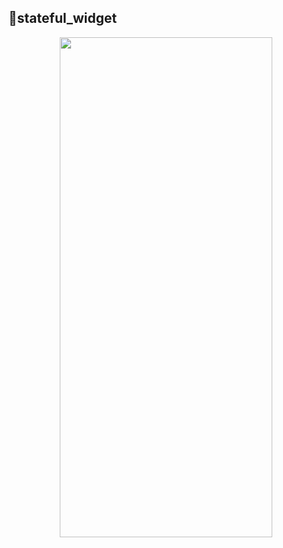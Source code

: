 ## 📱stateful_widget


<p align="center">
<img src="https://github.com/user-attachments/assets/3d932a70-9a0a-4120-8fbb-1e2851434b9d" width="340" height="800">
</p>
